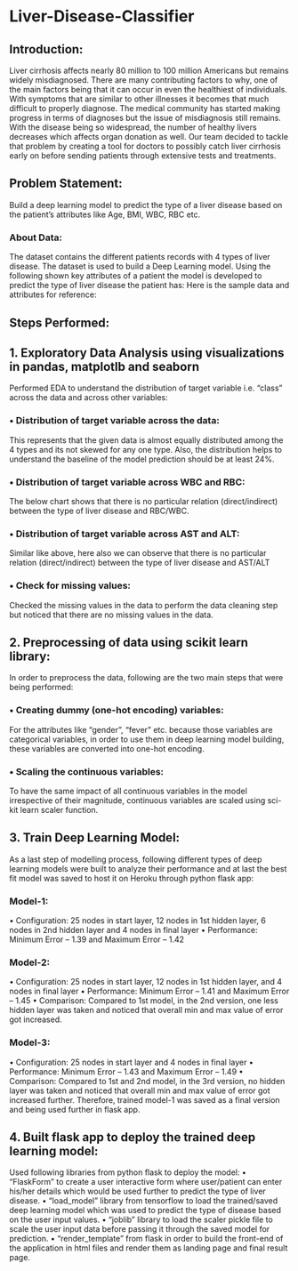 # Liver-Disease-Classifier

## Introduction:
Liver cirrhosis affects nearly 80 million to 100 million Americans but remains widely misdiagnosed. There are many contributing factors to why, one of the main factors being that it can occur in even the healthiest of individuals. With symptoms that are similar to other illnesses it becomes that much difficult to properly diagnose. The medical community has started making progress in terms of diagnoses but the issue of misdiagnosis still remains. With the disease being so widespread, the number of healthy livers decreases which affects organ donation as well. Our team decided to tackle that problem by creating a tool for doctors to possibly catch liver cirrhosis early on before sending patients through extensive tests and treatments.

## Problem Statement:
Build a deep learning model to predict the type of a liver disease based on the patient’s attributes like Age, BMI, WBC, RBC etc.

### About Data:
The dataset contains the different patients records with 4 types of liver disease. The dataset is used to build a Deep Learning model. Using the following shown key attributes of a patient the model is developed to predict the type of liver disease the patient has:
Here is the sample data and attributes for reference:


 
## Steps Performed:
## 1.	Exploratory Data Analysis using visualizations in pandas, matplotlb and seaborn
Performed EDA to understand the distribution of target variable i.e. “class” across the data and across other variables:
### •	Distribution of target variable across the data:
This represents that the given data is almost equally distributed among the 4 types and its not skewed for any one type.
Also, the distribution helps to understand the baseline of the model prediction should be at least 24%. 

### •	Distribution of target variable across WBC and RBC:
The below chart shows that there is no particular relation (direct/indirect) between the type of liver disease and RBC/WBC. 
 
### •	Distribution of target variable across AST and ALT:
Similar like above, here also we can observe that there is no particular relation (direct/indirect) between the type of liver disease and AST/ALT
 
### •	Check for missing values:
Checked the missing values in the data to perform the data cleaning step but noticed that there are no missing values in the data.

## 2.	Preprocessing of data using scikit learn library:
In order to preprocess the data, following are the two main steps that were being performed:

### •	Creating dummy (one-hot encoding) variables: 
For the attributes like “gender”, “fever” etc. because those variables are categorical variables, in order to use them in deep learning model building, these variables are converted into one-hot encoding.
 
### •	Scaling the continuous variables: 
To have the same impact of all continuous variables in the model irrespective of their magnitude, continuous variables are scaled using sci-kit learn scaler function.

## 3.	Train Deep Learning Model:
As a last step of modelling process, following different types of deep learning models were built to analyze their performance and at last the best fit model was saved to host it on Heroku through python flask app:

### Model-1: 
•	Configuration: 25 nodes in start layer, 12 nodes in 1st hidden layer, 6 nodes in 2nd hidden layer and 4 nodes in final layer
•	Performance: Minimum Error – 1.39 and Maximum Error – 1.42

### Model-2: 
•	Configuration: 25 nodes in start layer, 12 nodes in 1st hidden layer, and 4 nodes in final layer
•	Performance: Minimum Error – 1.41 and Maximum Error – 1.45
•	Comparison: Compared to 1st model, in the 2nd version, one less hidden layer was taken and noticed that overall min and max value of error got increased.

### Model-3: 
•	Configuration: 25 nodes in start layer and 4 nodes in final layer
•	Performance: Minimum Error – 1.43 and Maximum Error – 1.49
•	Comparison: Compared to 1st and 2nd model, in the 3rd version, no hidden layer was taken and noticed that overall min and max value of error got increased further.
Therefore, trained model-1 was saved as a final version and being used further in flask app.

## 4.	Built flask app to deploy the trained deep learning model:
Used following libraries from python flask to deploy the model:
•	“FlaskForm” to create a user interactive form where user/patient can enter his/her details which would be used further to predict the type of liver disease.
•	“load_model” library from tensorflow to load the trained/saved deep learning model which was used to predict the type of disease based on the user input values.
•	“joblib” library to load the scaler pickle file to scale the user input data before passing it through the saved model for prediction.
•	“render_template” from flask in order to build the front-end of the application in html files and render them as landing page and final result page.


